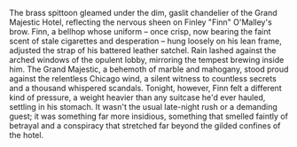The brass spittoon gleamed under the dim, gaslit chandelier of the Grand Majestic Hotel, reflecting the nervous sheen on Finley "Finn" O'Malley's brow.  Finn, a bellhop whose uniform – once crisp, now bearing the faint scent of stale cigarettes and desperation – hung loosely on his lean frame, adjusted the strap of his battered leather satchel.  Rain lashed against the arched windows of the opulent lobby, mirroring the tempest brewing inside him.  The Grand Majestic, a behemoth of marble and mahogany, stood proud against the relentless Chicago wind, a silent witness to countless secrets and a thousand whispered scandals. Tonight, however, Finn felt a different kind of pressure, a weight heavier than any suitcase he'd ever hauled, settling in his stomach. It wasn't the usual late-night rush or a demanding guest; it was something far more insidious, something that smelled faintly of betrayal and a conspiracy that stretched far beyond the gilded confines of the hotel.
